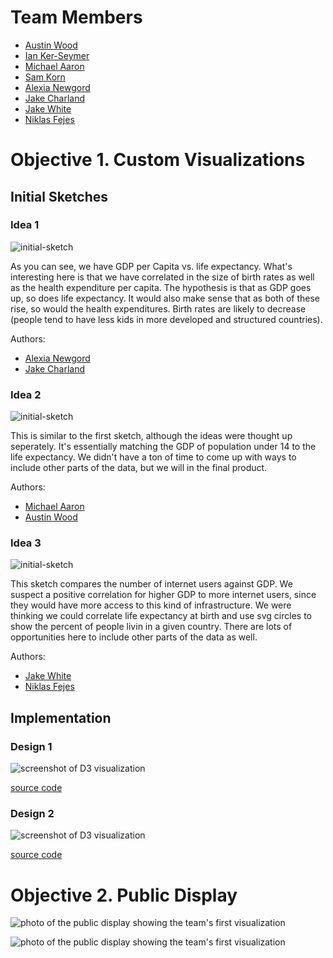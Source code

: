 # Team Members

* [Austin Wood](https://github.com/indiesquidge)
* [Ian Ker-Seymer](https://github.com/ianks)
* [Michael Aaron](https://github.com/develra)
* [Sam Korn](https://github.com/sako0938)
* [Alexia Newgord](https://github.com/alne4294)
* [Jake Charland](https://github.com/jakecharland)
* [Jake White](https://github.com/jakewhite8)
* [Niklas Fejes](https://github.com/nfejes)

# Objective 1. Custom Visualizations

## Initial Sketches

### Idea 1
![initial-sketch](img/init_sketch-1.png?raw=true)

As you can see, we have GDP per Capita vs. life expectancy. What's interesting here is that we have correlated in the size of birth rates as well as the health expenditure per capita. The hypothesis is that as GDP goes up, so does life expectancy. It would also make sense that as both of these rise, so would the health expenditures. Birth rates are likely to decrease (people tend to have less kids in more developed and structured countries).

Authors:

* [Alexia Newgord](https://github.com/alne4294)
* [Jake Charland](https://github.com/jakecharland)

### Idea 2
![initial-sketch](img/init_sketch-2.png?raw=true)

This is similar to the first sketch, although the ideas were thought up seperately. It's essentially matching the GDP of population under 14 to the life expectancy. We didn't have a ton of time to come up with ways to include other parts of the data, but we will in the final product.

Authors:

* [Michael Aaron](https://github.com/develra)
* [Austin Wood](https://github.com/indiesquidge)

### Idea 3
![initial-sketch](img/init_sketch-3.png?raw=true)

This sketch compares the number of internet users against GDP. We suspect a positive correlation for higher GDP to more internet users, since they would have more access to this kind of infrastructure. We were thinking we could correlate life expectancy at birth and use svg circles to show the percent of people livin in a given country. There are lots of opportunities here to include other parts of the data as well.

Authors:

* [Jake White](https://github.com/jakewhite8)
* [Niklas Fejes](https://github.com/nfejes)


## Implementation

### Design 1

![screenshot of D3 visualization](img/design-1.png?raw=true)

[source code](d3hack.html)

### Design 2
![screenshot of D3 visualization](img/design_2.png?raw=true)

[source code](d3hack-2.html)

# Objective 2. Public Display

![photo of the public display showing the team's first visualization](img/public_1.png?raw=true)

![photo of the public display showing the team's first visualization](img/public_2.png?raw=true)
